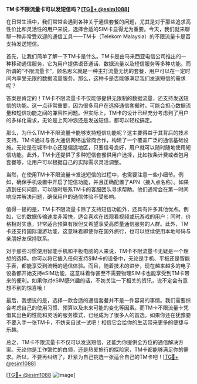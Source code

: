 **TM卡不限流量卡可以发短信吗？[[TG💪+ @esim1088](https://t.me/s/esim1088)]**

在日常生活中，我们常常会遇到各种关于通信套餐的问题，尤其是对于那些追求高性价比和灵活性的用户来说，选择合适的SIM卡显得尤为重要。今天，我们就来聊聊一种非常受欢迎的通信工具——TM卡（Telekom Malaysia）的不限流量卡是否支持发送短信。

首先，让我们简单了解一下TM卡是什么。TM卡是由马来西亚电信公司推出的一种移动通信服务，它为用户提供语音通话、数据流量以及短信服务等多种功能。而所谓的“不限流量卡”，顾名思义就是一种主打流量无忧的套餐，用户可以在一定时间内享受无限的数据流量服务。那么，这种卡是否能够满足我们发送短信的需求呢？

答案是肯定的！TM卡不限流量卡不仅能够提供无限制的数据流量，还支持发送短信的功能。这一点非常重要，因为很多用户在选择通信套餐时，可能会担心数据流量和短信功能之间的兼容性问题。但实际上，TM卡的设计已经充分考虑到了用户的多样化需求，无论是上网冲浪还是发送短信，都可以轻松搞定。

那么，为什么TM卡不限流量卡能够支持短信功能呢？这主要得益于其背后的技术支持。TM卡通过与各大通信网络运营商合作，构建了一个覆盖广泛的通信基础设施。无论是在城市中心还是偏远地区，只要信号良好，用户就可以随时随地使用短信功能。此外，TM卡还提供了多种短信套餐供用户选择，比如按条计费或者包月套餐等，让用户可以根据自己的实际需求灵活调整。

当然，在使用TM卡不限流量卡发送短信的过程中，也需要注意一些小细节。例如，确保手机设置中开启了短信功能，并且正确配置了APN（接入点名称）。如果遇到任何问题，可以随时联系TM卡的客服团队寻求帮助。他们通常会在第一时间响应并解决问题，确保用户的通信体验不受影响。

值得一提的是，TM卡不限流量卡除了支持短信功能外，还具有许多其他优点。例如，它的数据传输速度非常快，适合喜欢在线观看视频或玩游戏的用户；同时，价格相对实惠，非常适合预算有限但又希望享受高质量通信服务的人群。此外，TM卡还支持国际漫游功能，这意味着即使你在国外旅行，也可以继续使用本地号码与亲朋好友保持联系。

对于那些习惯使用智能手机和平板电脑的人来说，TM卡不限流量卡无疑是一个理想的选择。你可以将它插入任何支持SIM卡的设备中，无论是手机、平板还是智能手表，都能享受到流畅的通信体验。而且，随着技术的进步，现在越来越多的电子设备都开始支持eSIM功能，这意味着你甚至不需要物理SIM卡也能享受到TM卡带来的便利。如果你对eSIM感兴趣的话，不妨关注一下相关的资讯，说不定会有意想不到的惊喜哦！

最后，我想说的是，选择一款合适的通信套餐并不是一件容易的事情。我们需要综合考虑自己的使用习惯、预算以及未来可能的变化等因素。而TM卡不限流量卡凭借其出色的性能和灵活的服务模式，已经成为了很多人的首选。如果你还在犹豫要不要入手一张TM卡，不妨亲自试一试吧！相信它会给你的生活带来更多的便捷与乐趣。

总之，TM卡不限流量卡不仅可以发送短信，还能为你提供全方位的通信解决方案。无论你是工作繁忙的白领，还是热爱旅行的探险家，TM卡都能够满足你的需求。所以，不要再纠结了，赶紧为自己挑选一张适合自己的TM卡吧！[[TG💪+ @esim1088](https://t.me/s/esim1088)]

[[TG💪+ @esim1088](https://t.me/s/esim1088) ![Image](https://i.postimg.cc/4NQfJmqS/Snipaste-2025-05-13-00-14-12.png)]